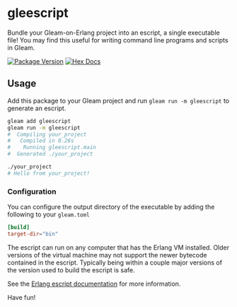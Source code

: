 # gleescript

Bundle your Gleam-on-Erlang project into an escript, a single executable file!
You may find this useful for writing command line programs and scripts in
Gleam.

[![Package Version](https://img.shields.io/hexpm/v/gleescript)](https://hex.pm/packages/gleescript)
[![Hex Docs](https://img.shields.io/badge/hex-docs-ffaff3)](https://hexdocs.pm/gleescript/)

## Usage

Add this package to your Gleam project and run `gleam run -m gleescript` to
generate an escript.

```sh
gleam add gleescript
gleam run -m gleescript
#  Compiling your_project
#   Compiled in 0.26s
#    Running gleescript.main
#  Generated ./your_project

./your_project
# Hello from your_project!
```

### Configuration

You can configure the output directory of the executable by adding the following to your `gleam.toml`

```toml
[build]
target-dir="bin"
```

The escript can run on any computer that has the Erlang VM installed. Older
versions of the virtual machine may not support the newer bytecode contained in
the escript. Typically being within a couple major versions of the version used
to build the escript is safe.

See the [Erlang escript documentation][1] for more information.

[1]: https://www.erlang.org/doc/man/escript.html

Have fun!
